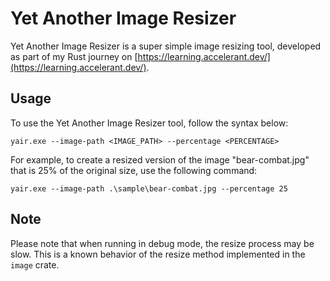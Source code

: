 # Yet Another Image Resizer

Yet Another Image Resizer is a super simple image resizing tool, developed as part of my Rust journey on [https://learning.accelerant.dev/](https://learning.accelerant.dev/).

## Usage

To use the Yet Another Image Resizer tool, follow the syntax below:

```
yair.exe --image-path <IMAGE_PATH> --percentage <PERCENTAGE>
```

For example, to create a resized version of the image "bear-combat.jpg" that is 25% of the original size, use the following command:

```
yair.exe --image-path .\sample\bear-combat.jpg --percentage 25
```

## Note

Please note that when running in debug mode, the resize process may be slow. This is a known behavior of the resize method implemented in the `image` crate.